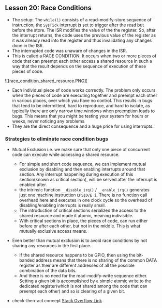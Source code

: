 ## Lesson 20: Race Conditions
- The setup: The `while(1)` consists of a read-modify-store sequence of instruction, the `SysTick` interrupt is set to trigger after the read but before the store. The ISR modifies the value of the the register. So, after the interrupt returns, the code uses the previous value of the register as it was already read into the register and thus invalidating any changes done in the ISR.
- The interrupted code was unaware of changes in the ISR.
- This is called a RACE CONDITION. It occurs when two or more pieces of code that can preempt each other access a shared resource in such a way that the result depends on the sequence of execution of these pieces of code.

![[race_condition_shared_resource.PNG]]

- Each individual piece of code works correctly. The problem only occurs when the pieces of code are executing together and preempt each other in various places, over which you have no control.  This results in bugs that tend to be intermittent, hard to reproduce, and hard to isolate, as typically there are only narrow time windows when preemption leads to bugs. This means that you might be testing your system for hours or weeks, never noticing any problems.
- They are the direct consequence and a huge price for using interrupts.

### Strategies to eliminate race condition bugs
- Mutual Exclusion i.e. we make sure that only one piece of concurrent code can execute while accessing a shared resource.
	- For simple and short code sequence, we can implement mutual exclusion by disabling and then enabling interrupts around that section. Any interrupt happening during execution of this section(known as critical section), will be served after the interrupt is enabled after.
	-  the intrinsic function `__disable_irq()` / `__enable_irq()` generates just one machine instruction `CPSID/E i`. There is no function call overhead here and executes in one clock cycle so the overhead of disabling/enabling interrupts is really small.
	-  The introduction of critical sections serialized the access to the shared resource and made it atomic, meaning indivisible.
	- With critical sections in place, the pieces of code, can run either before or after each other, but not in the middle. This is what mutually exclusive access means.

- Even better than mutual exclusion is to avoid race conditions by not sharing any resources in the first place.
	- If the shared resource happens to be GPIO, then using the bit-banded address means that there is no sharing of the common DATA register as their are different addresses of all the possible combination of the data bits.
	- And there is no need for the read-modify-write sequence either. Setting a given bit is accomplished by a simple atomic write to the dedicated register(which is not shared among the code that can preempt each other) and so is clearing of a given bit.

- check-then-act concept [Stack Overflow Link](https://stackoverflow.com/questions/34510/what-is-a-race-condition)
